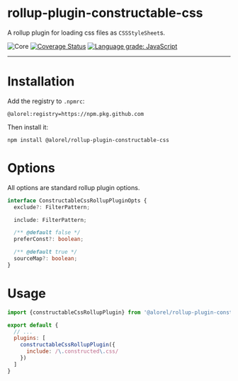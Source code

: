 # rollup-plugin-constructable-css

A rollup plugin for loading css files as `CSSStyleSheet`s.

![Core](https://github.com/Alorel/rollup-plugin-constructable-css/workflows/Core/badge.svg?branch=master)
[![Coverage Status](https://coveralls.io/repos/github/Alorel/rollup-plugin-constructable-css/badge.svg?branch=master)](https://coveralls.io/github/Alorel/rollup-plugin-constructable-css)
[![Language grade: JavaScript](https://img.shields.io/lgtm/grade/javascript/g/Alorel/rollup-plugin-constructable-css.svg?logo=lgtm&logoWidth=18)](https://lgtm.com/projects/g/Alorel/rollup-plugin-constructable-css/context:javascript)

-----

# Installation

Add the registry to `.npmrc`:

```
@alorel:registry=https://npm.pkg.github.com
```

Then install it:

```
npm install @alorel/rollup-plugin-constructable-css
```

# Options

All options are standard rollup plugin options.

```typescript
interface ConstructableCssRollupPluginOpts {
  exclude?: FilterPattern;

  include: FilterPattern;

  /** @default false */
  preferConst?: boolean;

  /** @default true */
  sourceMap?: boolean;
}
```

# Usage

```javascript
import {constructableCssRollupPlugin} from '@alorel/rollup-plugin-constructable-css';

export default {
  // ...
  plugins: [
    constructableCssRollupPlugin({
      include: /\.constructed\.css/
    })
  ]
}
```
